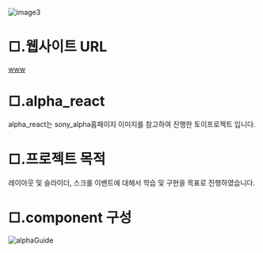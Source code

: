 
![image3](https://user-images.githubusercontent.com/104630719/166418344-0e6403d3-dcd7-4052-8794-ee14d4297197.png)
# □.웹사이트 URL
<a href="https://www.naver.com" target="_blank" >www</a>
# □.alpha_react 
alpha_react는 sony_alpha홈페이지 이미지를 참고하여 진행한 토이프로젝트 입니다. 

# □.프로젝트 목적
레이아웃 및 슬라이더,  스크롤 이벤트에 대해서 학습 및 구현을 목표로 진행하였습니다.

# □.component 구성

![alphaGuide](https://user-images.githubusercontent.com/104630719/166455217-24078fc3-1e13-4ddf-b83d-dace3ff56278.png)
